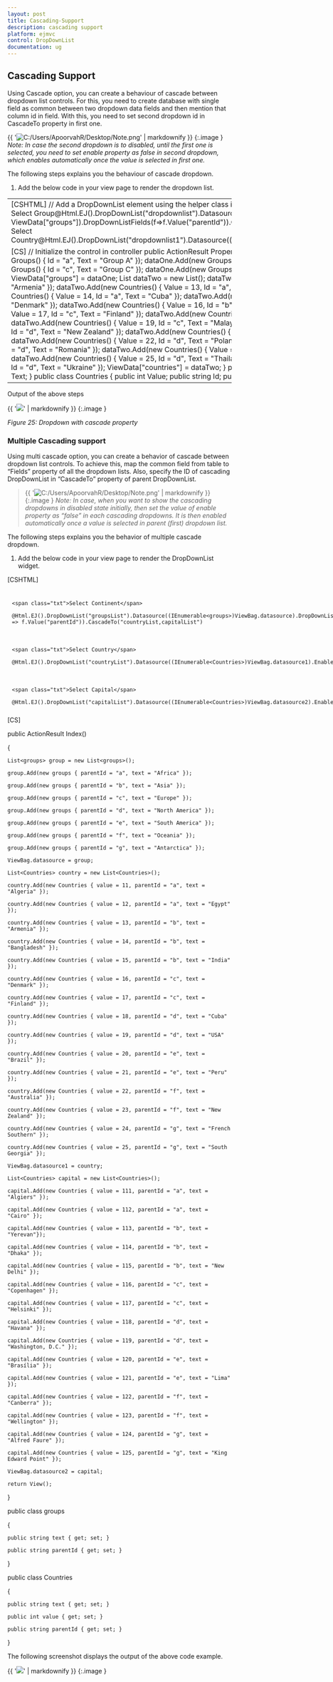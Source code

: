 ```yaml
---
layout: post
title: Cascading-Support
description: cascading support 
platform: ejmvc
control: DropDownList
documentation: ug
---
```


## Cascading Support 

Using Cascade option, you can create a behaviour of cascade between dropdown list controls. For this, you need to create database with single field as common between two dropdown data fields and then mention that column id in field. With this, you need to set second dropdown id in CascadeTo property in first one. 


{{ '![C:/Users/ApoorvahR/Desktop/Note.png](Cascading-Support_images/Cascading-Support_img1.png)' | markdownify }}
{:.image }
_Note: In case the second dropdown is to disabled, until the first one is selected, you need to set enable property as false in second dropdown, which enables automatically once the value is selected in first one._ 


The following steps explains you the behaviour of cascade dropdown. 

1. Add the below code in your view page to render the dropdown list.



<table>
<tr>
<td>
[CSHTML]  // Add a DropDownList element using the helper class in CSHTML<div class="control" style="float: left;"><span class="txt">Select Group</span>@Html.EJ().DropDownList("dropdownlist").Datasource((IEnumerable< Groups >) ViewData["groups"]).DropDownListFields(f=>f.Value("parentId")).CascadeTo("dropdownlist1")</div><div class="control" style="float: left;"><span class="txt">Select Country</span>@Html.EJ().DropDownList("dropdownlist1").Datasource((IEnumerable<Countries>)ViewData["countries"]).Enabled(false)</div></td></tr>
<tr>
<td>
[CS]   // Initialize the control in controller public ActionResult Property() {                List<Groups> dataOne = new List<Groups>();    dataOne.Add(new Groups() { Id = "a", Text = "Group A" });    dataOne.Add(new Groups() { Id = "b", Text = "Group B" });    dataOne.Add(new Groups() { Id = "c", Text = "Group C" });    dataOne.Add(new Groups() { Id = "d", Text = "Group D" });    ViewData["groups"] = dataOne;    List<Countries> dataTwo = new List<Countries>();    dataTwo.Add(new Countries() { Value = 12, Id = "a", Text = "Armenia" });    dataTwo.Add(new Countries() { Value = 13, Id = "a", Text = "Bangladesh" });    dataTwo.Add(new Countries() { Value = 14, Id = "a", Text = "Cuba" });    dataTwo.Add(new Countries() { Value = 15, Id = "b", Text = "Denmark" });    dataTwo.Add(new Countries() { Value = 16, Id = "b", Text = "Egypt" });    dataTwo.Add(new Countries() { Value = 17, Id = "c", Text = "Finland" });    dataTwo.Add(new Countries() { Value = 18, Id = "c", Text = "India" });    dataTwo.Add(new Countries() { Value = 19, Id = "c", Text = "Malaysia" });    dataTwo.Add(new Countries() { Value = 20, Id = "d", Text = "New Zealand" });    dataTwo.Add(new Countries() { Value = 21, Id = "d", Text = "Norway" });    dataTwo.Add(new Countries() { Value = 22, Id = "d", Text = "Poland" });    dataTwo.Add(new Countries() { Value = 23, Id = "d", Text = "Romania" });    dataTwo.Add(new Countries() { Value = 24, Id = "d", Text = "Singapore" });    dataTwo.Add(new Countries() { Value = 25, Id = "d", Text = "Thailand" });    dataTwo.Add(new Countries() { Value = 26, Id = "d", Text = "Ukraine" });    ViewData["countries"] = dataTwo; } public class Groups  {        public string Id;        public string Text; } public class Countries {        public int Value;        public string Id;        public string Text; }  }</td></tr>
</table>




Output of the above steps



{{ '![](Cascading-Support_images/Cascading-Support_img2.png)' | markdownify }}
{:.image }


_Figure 25: Dropdown with cascade property_  

### Multiple Cascading support

Using multi cascade option, you can create a behavior of cascade between dropdown list controls. To achieve this, map the common field from table to “Fields” property of all the dropdown lists. Also, specify the ID of cascading DropDownList in “CascadeTo” property of parent DropDownList. 

> {{ '![C:/Users/ApoorvahR/Desktop/Note.png](Cascading-Support_images/Cascading-Support_img3.png)' | markdownify }}
{:.image }
_Note: In case, when you want to show the cascading dropdowns in disabled state initially, then set the value of enable property as “false” in each cascading dropdowns. It is then enabled automatically once a value is selected in parent (first) dropdown list._

The following steps explains you the behavior of multiple cascade dropdown.

1. Add the below code in your view page to render the  DropDownList widget.





[CSHTML]

<div class="control" style="float: left; padding:10px;">

    <span class="txt">Select Continent</span>

    @Html.EJ().DropDownList("groupsList").Datasource((IEnumerable<groups>)ViewBag.datasource).DropDownListFields(f => f.Value("parentId")).CascadeTo("countryList,capitalList")

</div>

<div class="control" style="float: left; padding:10px;">

    <span class="txt">Select Country</span>

    @Html.EJ().DropDownList("countryList").Datasource((IEnumerable<Countries>)ViewBag.datasource1).Enabled(false)

</div>

<div class="control" style="float: left; padding:10px;">

    <span class="txt">Select Capital</span>

    @Html.EJ().DropDownList("capitalList").Datasource((IEnumerable<Countries>)ViewBag.datasource2).Enabled(false)

</div>

[CS]        

public ActionResult Index()

{

    List<groups> group = new List<groups>();

    group.Add(new groups { parentId = "a", text = "Africa" });

    group.Add(new groups { parentId = "b", text = "Asia" });

    group.Add(new groups { parentId = "c", text = "Europe" });

    group.Add(new groups { parentId = "d", text = "North America" });

    group.Add(new groups { parentId = "e", text = "South America" });

    group.Add(new groups { parentId = "f", text = "Oceania" });

    group.Add(new groups { parentId = "g", text = "Antarctica" });

    ViewBag.datasource = group;

    List<Countries> country = new List<Countries>();

    country.Add(new Countries { value = 11, parentId = "a", text = "Algeria" });

    country.Add(new Countries { value = 12, parentId = "a", text = "Egypt" });

    country.Add(new Countries { value = 13, parentId = "b", text = "Armenia" });

    country.Add(new Countries { value = 14, parentId = "b", text = "Bangladesh" });

    country.Add(new Countries { value = 15, parentId = "b", text = "India" });

    country.Add(new Countries { value = 16, parentId = "c", text = "Denmark" });

    country.Add(new Countries { value = 17, parentId = "c", text = "Finland" });

    country.Add(new Countries { value = 18, parentId = "d", text = "Cuba" });

    country.Add(new Countries { value = 19, parentId = "d", text = "USA" });

    country.Add(new Countries { value = 20, parentId = "e", text = "Brazil" });

    country.Add(new Countries { value = 21, parentId = "e", text = "Peru" });

    country.Add(new Countries { value = 22, parentId = "f", text = "Australia" });

    country.Add(new Countries { value = 23, parentId = "f", text = "New Zealand" });

    country.Add(new Countries { value = 24, parentId = "g", text = "French Southern" });

    country.Add(new Countries { value = 25, parentId = "g", text = "South Georgia" });

    ViewBag.datasource1 = country;

    List<Countries> capital = new List<Countries>();

    capital.Add(new Countries { value = 111, parentId = "a", text = "Algiers" });

    capital.Add(new Countries { value = 112, parentId = "a", text = "Cairo" });

    capital.Add(new Countries { value = 113, parentId = "b", text = "Yerevan"});

    capital.Add(new Countries { value = 114, parentId = "b", text = "Dhaka" });

    capital.Add(new Countries { value = 115, parentId = "b", text = "New Delhi" });

    capital.Add(new Countries { value = 116, parentId = "c", text = "Copenhagen" });

    capital.Add(new Countries { value = 117, parentId = "c", text = "Helsinki" });

    capital.Add(new Countries { value = 118, parentId = "d", text = "Havana" });

    capital.Add(new Countries { value = 119, parentId = "d", text = "Washington, D.C." });

    capital.Add(new Countries { value = 120, parentId = "e", text = "Brasília" });

    capital.Add(new Countries { value = 121, parentId = "e", text = "Lima" });

    capital.Add(new Countries { value = 122, parentId = "f", text = "Canberra" });

    capital.Add(new Countries { value = 123, parentId = "f", text = "Wellington" });

    capital.Add(new Countries { value = 124, parentId = "g", text = "Alfred Faure" });

    capital.Add(new Countries { value = 125, parentId = "g", text = "King Edward Point" });

    ViewBag.datasource2 = capital;

    return View();

}



public class groups

{

    public string text { get; set; }

    public string parentId { get; set; }

}



public class Countries

{

    public string text { get; set; }

    public int value { get; set; }

    public string parentId { get; set; }

}







The following screenshot displays the output of the above code example.

{{ '![](Cascading-Support_images/Cascading-Support_img4.png)' | markdownify }}
{:.image }


